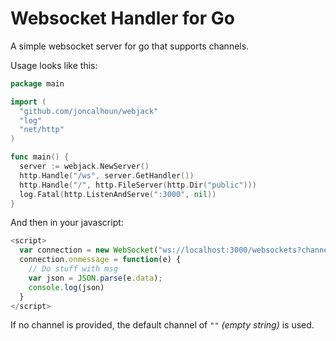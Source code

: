 # Websocket Handler for Go

A simple websocket server for go that supports channels.

Usage looks like this:

```go
package main

import (
  "github.com/joncalhoun/webjack"
  "log"
  "net/http"
)

func main() {
  server := webjack.NewServer()
  http.Handle("/ws", server.GetHandler())
  http.Handle("/", http.FileServer(http.Dir("public")))
  log.Fatal(http.ListenAndServe(":3000", nil))
}
```

And then in your javascript:

```javascript
<script>
  var connection = new WebSocket("ws://localhost:3000/websockets?channel=" + encodeURIComponent("your-channel-name"));
  connection.onmessage = function(e) {
    // Do stuff with msg
    var json = JSON.parse(e.data);
    console.log(json)
  }
</script>
```

If no channel is provided, the default channel of `""` *(empty string)* is used.
